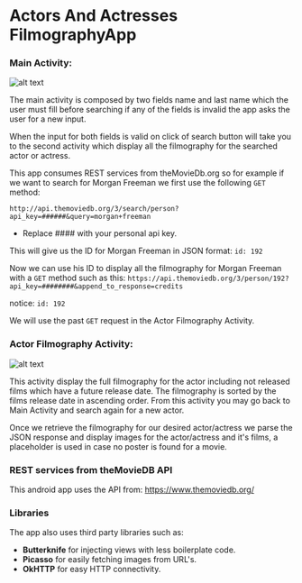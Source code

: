 # Actors And Actresses FilmographyApp

### Main Activity:
![alt text](http://i.imgur.com/utBmwE9.jpg?1 "Main Activity Snapshot")

The main activity is composed by two fields name and last name which the user must fill before searching if any of the fields is invalid the app asks the user for a new input.

When the input for both fields is valid on click of search button will take you to the second activity which display all the filmography for the searched actor or actress.

This app consumes REST services from theMovieDb.org so for example if we want to search for Morgan Freeman we first use the following `GET` method:

`http://api.themoviedb.org/3/search/person?api_key=######&query=morgan+freeman`

* Replace #### with your personal api key.


This will give us the ID for Morgan Freeman in JSON format: `id: 192`


Now we can use his ID to display all the filmography for Morgan Freeman with a `GET` method such as this:
`https://api.themoviedb.org/3/person/192?api_key=########&append_to_response=credits`

notice: `id: 192`

We will use the past `GET` request in the Actor Filmography Activity.

### Actor Filmography Activity:
![alt text](http://i.imgur.com/EgNk8Qt.png?1 "Main Activity Snapshot")

This activity display the full filmography for the actor including not released films which have a future release date. The filmography is sorted by the films release date in ascending order. From this activity you may go back to Main Activity and search again for a new actor.

Once we retrieve the filmography for our desired actor/actress we parse the JSON response and display images for the actor/actress and it's films, a placeholder is used in case no poster is found for a movie.

### REST services from theMovieDB API

This android app uses the API from: https://www.themoviedb.org/ 

### Libraries
The app also uses third party libraries such as:
* **Butterknife** for injecting views with less boilerplate code.
* **Picasso** for easily fetching images from URL's.
* **OkHTTP** for easy HTTP connectivity.




